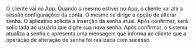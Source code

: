 O cliente vai no App. Quando o mesmo estiver no App, o cliente vai até a sessão configurações da conta. O mesmo se dirige a opção de alterar senha. O aplicativo solicita a inserção da senha atual. Após confirmar, será solicitada ao usuário que digite sua nova senha. Após confirmar, o sistema atualiza a senha e apresenta uma mensagem que informa ao cliente que a operação de alteração de senha foi realizada com sucesso. 
